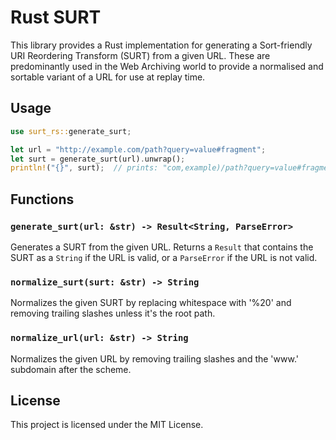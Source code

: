 # Rust SURT

This library provides a Rust implementation for generating a Sort-friendly URI Reordering Transform (SURT) from a given URL. These are predominantly used in the Web Archiving world to provide a normalised and sortable variant of a URL for use at replay time.

## Usage

```rust
use surt_rs::generate_surt;

let url = "http://example.com/path?query=value#fragment";
let surt = generate_surt(url).unwrap();
println!("{}", surt);  // prints: "com,example)/path?query=value#fragment"
```

## Functions

### `generate_surt(url: &str) -> Result<String, ParseError>`

Generates a SURT from the given URL. Returns a `Result` that contains the SURT as a `String` if the URL is valid, or a `ParseError` if the URL is not valid.

### `normalize_surt(surt: &str) -> String`

Normalizes the given SURT by replacing whitespace with '%20' and removing trailing slashes unless it's the root path.

### `normalize_url(url: &str) -> String`

Normalizes the given URL by removing trailing slashes and the 'www.' subdomain after the scheme.

## License

This project is licensed under the MIT License.